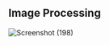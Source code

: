 ## Image Processing
![Screenshot (198)](https://github.com/user-attachments/assets/89ba4965-711d-4185-9961-319bd55d6e5e)
